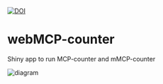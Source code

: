[![DOI](https://zenodo.org/badge/257835735.svg)](https://zenodo.org/badge/latestdoi/257835735)



# webMCP-counter

Shiny app to run MCP-counter and mMCP-counter

![diagram](www/diagram.png)
